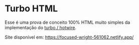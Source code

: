 # Turbo HTML

Esse é uma prova de conceito 100% HTML muito simples da implementação do [turbo / hotwire](https://turbo.hotwire.dev).

Site disponível em: https://focused-wright-561062.netlify.app/